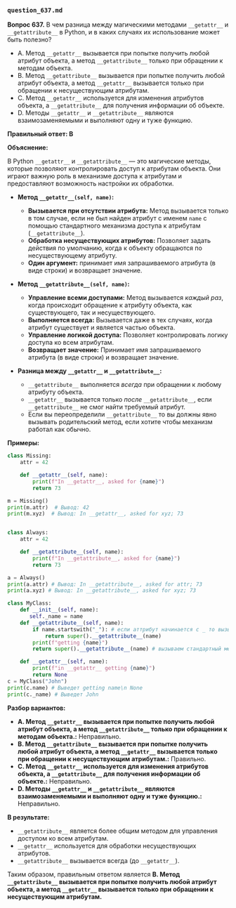 ### `question_637.md`

**Вопрос 637.** В чем разница между магическими методами `__getattr__` и `__getattribute__` в Python, и в каких случаях их использование может быть полезно?

-   A.  Метод `__getattr__` вызывается при попытке получить любой атрибут объекта, а метод `__getattribute__` только при обращении к методам объекта.
-   B.  Метод `__getattribute__` вызывается при попытке получить любой атрибут объекта, а метод `__getattr__` вызывается только при обращении к несуществующим атрибутам.
-   C.  Метод `__getattr__` используется для изменения атрибутов объекта, а `__getattribute__` для получения информации об объекте.
-   D.  Методы `__getattr__` и `__getattribute__` являются взаимозаменяемыми и выполняют одну и туже функцию.

**Правильный ответ: B**

**Объяснение:**

В Python `__getattr__` и `__getattribute__` — это магические методы, которые позволяют контролировать доступ к атрибутам объекта.  Они играют важную роль в механизме доступа к атрибутам и предоставляют возможность  настройки их обработки.

*   **Метод `__getattr__(self, name)`:**
    *   **Вызывается при отсутствии атрибута:**  Метод вызывается только в том случае, если не был найден атрибут с именем `name` с помощью стандартного механизма доступа к атрибутам (`__getattribute__`).
    *   **Обработка несуществующих атрибутов:** Позволяет задать действия по умолчанию, когда к объекту обращаются по несуществующему атрибуту.
    *    **Один аргумент:** принимает имя запрашиваемого атрибута (в виде строки) и возвращает значение.
 *  **Метод `__getattribute__(self, name)`:**
    *   **Управление всеми доступами:** Метод вызывается *каждый раз*, когда происходит обращение к атрибуту объекта, как существующего, так и несуществующего.
    *   **Выполняется всегда:** Вызывается даже в тех случаях, когда атрибут существует и является частью объекта.
    *   **Управление логикой доступа:**  Позволяет контролировать логику доступа ко всем атрибутам.
     *  **Возвращает значение:**  Принимает имя запрашиваемого атрибута (в виде строки) и возвращает значение.

*   **Разница между `__getattr__` и `__getattribute__`:**
    *   `__getattribute__` выполняется *всегда* при обращении к любому атрибуту объекта.
    *   `__getattr__` вызывается только *после* `__getattribute__`, если `__getattribute__` не смог найти требуемый атрибут.
     *  Если вы переопределили `__getattribute__` то вы должны явно вызывать родительский метод, если хотите чтобы механизм работал как обычно.

**Примеры:**

```python
class Missing:
    attr = 42

    def __getattr__(self, name):
        print(f"In __getattr__, asked for {name}")
        return 73

m = Missing()
print(m.attr)  # Вывод: 42
print(m.xyz)  # Вывод: In __getattr__, asked for xyz; 73


class Always:
    attr = 42

    def __getattribute__(self, name):
        print(f"In __getattribute__, asked for {name}")
        return 73

a = Always()
print(a.attr) # Вывод: In __getattribute__, asked for attr; 73
print(a.xyz) # Вывод: In __getattribute__, asked for xyz; 73

class MyClass:
    def __init__(self, name):
       self._name = name
    def __getattribute__(self, name):
        if name.startswith("_"): # если аттрибут начинается с _ то вызываем стандартный механизм.
            return super().__getattribute__(name)
        print(f"getting {name}")
        return super().__getattribute__(name) # вызываем стандартный механизм

    def __getattr__(self, name):
        print(f"in __getattr__ getting {name}")
        return None
c = MyClass("John")
print(c.name) # Выведет getting name\n None
print(c._name) # Выведет John
```

**Разбор вариантов:**

*   **A. Метод `__getattr__` вызывается при попытке получить любой атрибут объекта, а метод `__getattribute__` только при обращении к методам объекта.:** Неправильно.
*    **B. Метод `__getattribute__` вызывается при попытке получить любой атрибут объекта, а метод `__getattr__` вызывается только при обращении к несуществующим атрибутам.:** Правильно.
*  **C. Метод `__getattr__` используется для изменения атрибутов объекта, а `__getattribute__` для получения информации об объекте.:** Неправильно.
*   **D. Методы `__getattr__` и `__getattribute__` являются взаимозаменяемыми и выполняют одну и туже функцию.:** Неправильно.

**В результате:**
*   `__getattribute__` является более общим методом для управления доступом ко всем атрибутам.
*   `__getattr__` используется для обработки несуществующих атрибутов.
*   `__getattribute__`  вызывается всегда (до `__getattr__`).

Таким образом, правильным ответом является **B. Метод `__getattribute__` вызывается при попытке получить любой атрибут объекта, а метод `__getattr__` вызывается только при обращении к несуществующим атрибутам.**
